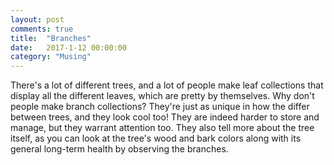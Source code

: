 ```yaml
---
layout: post
comments: true
title:  "Branches"
date:   2017-1-12 00:00:00
category: "Musing"
---
```


There's a lot of different trees, and a lot of people make leaf collections that display all the different leaves, which are pretty by themselves. Why don't people make branch collections? They're just as unique in how the differ between trees, and they look cool too! They are indeed harder to store and manage, but they warrant attention too. They also tell more about the tree itself, as you can look at the tree's wood and bark colors along with its general long-term health by observing the branches.

